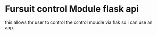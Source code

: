 # Fursuit control Module flask api


this allows thr user to control the control moudle via flak so i can use an app.
